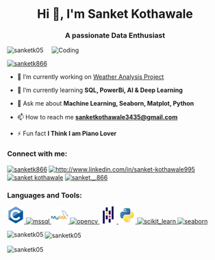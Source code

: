 <h1 align="center">Hi 👋, I'm Sanket Kothawale</h1>
<h3 align="center">A passionate Data Enthusiast</h3>
<img align="right" alt="Coding" width="400" src="https://camo.githubusercontent.com/f8890b3836e5c774ccf3074efabcd95f31dbce1fcf4e0ed8a696f8b43f959eae/68747470733a2f2f696e646f616e616c79746963612e636f6d2f7374617469632f696d616765732f646174612d736369656e63652d322e676966">

<p align="left"> <img src="https://komarev.com/ghpvc/?username=sanketk05&label=Profile%20views&color=0e75b6&style=flat" alt="sanketk05" /> </p>

<p align="left"> <a href="https://twitter.com/sanketk866" target="blank"><img src="https://img.shields.io/twitter/follow/sanketk866?logo=twitter&style=for-the-badge" alt="sanketk866" /></a> </p>

- 🔭 I’m currently working on [Weather Analysis Project](https://github.com/Sanketk05/Weather-Analysis-Project)

- 🌱 I’m currently learning **SQL, PowerBi, AI & Deep Learning**

- 💬 Ask me about **Machine Learning, Seaborn, Matplot, Python**

- 📫 How to reach me **sanketkothawale3435@gmail.com**

- ⚡ Fun fact **I Think I am Piano Lover**

<h3 align="left">Connect with me:</h3>
<p align="left">
<a href="https://twitter.com/sanketk866" target="blank"><img align="center" src="https://raw.githubusercontent.com/rahuldkjain/github-profile-readme-generator/master/src/images/icons/Social/twitter.svg" alt="sanketk866" height="30" width="40" /></a>
<a href="http://www.linkedin.com/in/sanket-kothawale995" target="blank"><img align="center" src="https://raw.githubusercontent.com/rahuldkjain/github-profile-readme-generator/master/src/images/icons/Social/linked-in-alt.svg" alt="http://www.linkedin.com/in/sanket-kothawale995" height="30" width="40" /></a>
<a href="https://fb.com/sanket kothawale" target="blank"><img align="center" src="https://raw.githubusercontent.com/rahuldkjain/github-profile-readme-generator/master/src/images/icons/Social/facebook.svg" alt="sanket kothawale" height="30" width="40" /></a>
<a href="https://instagram.com/sanket._.866" target="blank"><img align="center" src="https://raw.githubusercontent.com/rahuldkjain/github-profile-readme-generator/master/src/images/icons/Social/instagram.svg" alt="sanket._.866" height="30" width="40" /></a>
</p>

<h3 align="left">Languages and Tools:</h3>
<p align="left"> <a href="https://www.cprogramming.com/" target="_blank" rel="noreferrer"> <img src="https://raw.githubusercontent.com/devicons/devicon/master/icons/c/c-original.svg" alt="c" width="40" height="40"/> </a> <a href="https://www.microsoft.com/en-us/sql-server" target="_blank" rel="noreferrer"> <img src="https://www.svgrepo.com/show/303229/microsoft-sql-server-logo.svg" alt="mssql" width="40" height="40"/> </a> <a href="https://www.mysql.com/" target="_blank" rel="noreferrer"> <img src="https://raw.githubusercontent.com/devicons/devicon/master/icons/mysql/mysql-original-wordmark.svg" alt="mysql" width="40" height="40"/> </a> <a href="https://opencv.org/" target="_blank" rel="noreferrer"> <img src="https://www.vectorlogo.zone/logos/opencv/opencv-icon.svg" alt="opencv" width="40" height="40"/> </a> <a href="https://pandas.pydata.org/" target="_blank" rel="noreferrer"> <img src="https://raw.githubusercontent.com/devicons/devicon/2ae2a900d2f041da66e950e4d48052658d850630/icons/pandas/pandas-original.svg" alt="pandas" width="40" height="40"/> </a> <a href="https://www.python.org" target="_blank" rel="noreferrer"> <img src="https://raw.githubusercontent.com/devicons/devicon/master/icons/python/python-original.svg" alt="python" width="40" height="40"/> </a> <a href="https://scikit-learn.org/" target="_blank" rel="noreferrer"> <img src="https://upload.wikimedia.org/wikipedia/commons/0/05/Scikit_learn_logo_small.svg" alt="scikit_learn" width="40" height="40"/> </a> <a href="https://seaborn.pydata.org/" target="_blank" rel="noreferrer"> <img src="https://seaborn.pydata.org/_images/logo-mark-lightbg.svg" alt="seaborn" width="40" height="40"/> </a> </p>

<p><img align="left" src="https://github-readme-stats.vercel.app/api/top-langs?username=sanketk05&show_icons=true&locale=en&layout=compact" alt="sanketk05" /></p>

<p>&nbsp;<img align="center" src="https://github-readme-stats.vercel.app/api?username=sanketk05&show_icons=true&locale=en" alt="sanketk05" /></p>

<p><img align="center" src="https://github-readme-streak-stats.herokuapp.com/?user=sanketk05&" alt="sanketk05" /></p>


<!---
Sanketk05/Sanketk05 is a ✨ special ✨ repository because its `README.md` (this file) appears on your GitHub profile.
You can click the Preview link to take a look at your changes.
--->

